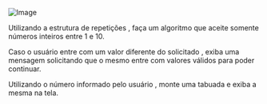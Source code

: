 

![Image](https://user-images.githubusercontent.com/11817445/255435232-d8ce22c1-86e0-4e7f-a6c7-1ec6d72578b0.png)

Utilizando a estrutura de repetições , faça um algoritmo que aceite somente números inteiros entre 1 e 10.

Caso o usuário entre com um valor diferente do solicitado , exiba uma mensagem solicitando que o mesmo entre com valores válidos para poder continuar.

Utilizando o número informado pelo usuário , monte uma tabuada e exiba a mesma na tela. 




